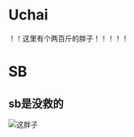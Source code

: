 # Uchai

！！这里有个两百斤的胖子！！！！！

# SB
## sb是没救的

![这胖子](http://img.wzrb.com.cn/attachment/month_1203/20120319088805.jpg)
